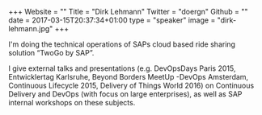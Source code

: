 +++
Website = ""
Title = "Dirk Lehmann"
Twitter = "doergn"
Github = ""
date = 2017-03-15T20:37:34+01:00
type = "speaker"
image = "dirk-lehmann.jpg"
+++

I'm doing the technical operations of SAPs cloud based ride sharing solution “TwoGo by SAP”.

I give external talks and presentations (e.g. DevOpsDays Paris 2015, Entwicklertag Karlsruhe,
Beyond Borders MeetUp -DevOps Amsterdam, Continuous Lifecycle 2015, Delivery of Things World 2016)
on Continuous Delivery and DevOps (with focus on large enterprises), as well as SAP
internal workshops on these subjects.
